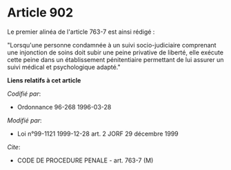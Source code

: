 # Article 902

Le premier alinéa de l'article 763-7 est ainsi rédigé :

"Lorsqu'une personne condamnée à un suivi socio-judiciaire comprenant une injonction de soins doit subir une peine privative
de liberté, elle exécute cette peine dans un établissement pénitentiaire permettant de lui assurer un suivi médical et
psychologique adapté."

**Liens relatifs à cet article**

_Codifié par_:

  - Ordonnance 96-268 1996-03-28

_Modifié par_:

  - Loi n°99-1121 1999-12-28 art. 2 JORF 29 décembre 1999

_Cite_:

  - CODE DE PROCEDURE PENALE - art. 763-7 (M)
